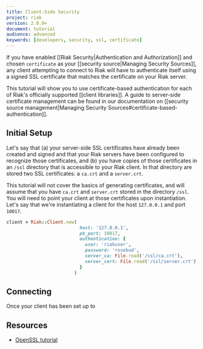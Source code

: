 ```yaml
---
title: Client-Side Security
project: riak
version: 2.0.0+
document: tutorial
audience: advanced
keywords: [developers, security, ssl, certificate]
---
```


If you have enabled [[Riak Security|Authentication and Authorization]] and chosen `certificate` as your [[security source|Managing Security Sources]], any client attempting to connect to Riak will have to authenticate itself using a signed SSL certificate that matches the certificate on your Riak server.

This tutorial will show you to use certificate-based authentication for each of Riak's officially supported [[client libraries]]. A guide to server-side certificate management can be found in our documentation on [[security source management|Managing Security Sources#certificate-based-authentication]].

## Initial Setup

Let's say that (a) your server-side SSL certificates have already been created and signed and that your Riak servers have been configured to recognize those certificates, and (b) you have copies of those certificates in an `/ssl` directory that is accessible to your Riak client. In that directory are stored two SSL certificates: a `ca.crt` and a `server.crt`.




This tutorial will not cover the basics of generating certificates, and will assume that you have `ca.crt` and `server.crt` stored in the directory `/ssl`. You will need to point your client at those certificates upon instantiation. Let's say that we're instantiating a client for the host `127.0.0.1` and port `10017`.

```ruby
client = Riak::Client.new(
                           host: '127.0.0.1',
                           pb_port: 10017,
                           authentication: {
                             user: 'riakuser',
                             password: 'rosebud',
                             server_ca: File.read('/ssl/ca.crt'),
                             server_cert: File.read('/ssl/server.crt')
                           }
                         )
```

## Connecting

Once your client has been set up to

## Resources

* [OpenSSL tutorial](http://www.madboa.com/geek/openssl/)